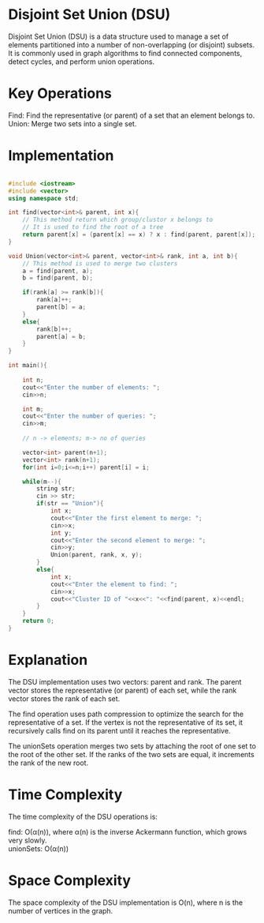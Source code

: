 # Disjoint Set Union (DSU)
Disjoint Set Union (DSU) is a data structure used to manage a set of elements partitioned into a number of non-overlapping (or disjoint) subsets. It is commonly used in graph algorithms to find connected components, detect cycles, and perform union operations.

# Key Operations
Find: Find the representative (or parent) of a set that an element belongs to.
<br>
Union: Merge two sets into a single set.

# Implementation
```cpp

#include <iostream>
#include <vector>
using namespace std;

int find(vector<int>& parent, int x){
    // This method return which group/clustor x belongs to
    // It is used to find the root of a tree
    return parent[x] = (parent[x] == x) ? x : find(parent, parent[x]);
}

void Union(vector<int>& parent, vector<int>& rank, int a, int b){
    // This method is used to merge two clusters
    a = find(parent, a);
    b = find(parent, b);

    if(rank[a] >= rank[b]){
        rank[a]++;
        parent[b] = a;
    }
    else{
        rank[b]++;
        parent[a] = b;
    }
}

int main(){
    
    int n;
    cout<<"Enter the number of elements: ";
    cin>>n;

    int m;
    cout<<"Enter the number of queries: ";
    cin>>m;
    
    // n -> elements; m-> no of queries

    vector<int> parent(n+1);
    vector<int> rank(n+1);
    for(int i=0;i<=n;i++) parent[i] = i;

    while(m--){
        string str;
        cin >> str;
        if(str == "Union"){
            int x;
            cout<<"Enter the first element to merge: ";
            cin>>x;
            int y;
            cout<<"Enter the second element to merge: ";
            cin>>y;
            Union(parent, rank, x, y);
        }
        else{
            int x;
            cout<<"Enter the element to find: ";
            cin>>x;
            cout<<"Cluster ID of "<<x<<": "<<find(parent, x)<<endl;
        }
    }
    return 0;
}
```
# Explanation
The DSU implementation uses two vectors: parent and rank. The parent vector stores the representative (or parent) of each set, while the rank vector stores the rank of each set.

The find operation uses path compression to optimize the search for the representative of a set. If the vertex is not the representative of its set, it recursively calls find on its parent until it reaches the representative.

The unionSets operation merges two sets by attaching the root of one set to the root of the other set. If the ranks of the two sets are equal, it increments the rank of the new root.

# Time Complexity
The time complexity of the DSU operations is:

find: O(α(n)), where α(n) is the inverse Ackermann function, which grows very slowly.
<br>
unionSets: O(α(n))

# Space Complexity
The space complexity of the DSU implementation is O(n), where n is the number of vertices in the graph.